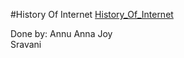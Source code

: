 #History Of Internet
[History_Of_Internet](http://sagaofinternet.eastus.azurecontainer.io/)

Done by:
Annu Anna Joy <br>
Sravani